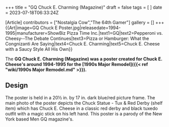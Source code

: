 +++
title = "GQ Chuck E. Charming (Magazine)"
draft = false
tags = [ ]
date = 2023-07-18T06:33:24Z

[Article]
contributors = ["Nostalgia Cow","The 64th Gamer"]
gallery = []
+++
{{Art|image=GQ Chuck E Poster.jpg|releasedate=1994-1995|manufacturer=ShowBiz Pizza Time Inc.|text1=GQ|text2=Pepperoni vs.
Cheesy--The
Debate
Continues|text3=Pizza or Hamburger:
What the Congnizanti Are Saying|text4=Chuck E. Charming|text5=Chuck E. Cheese with a Saucy Style All His Own}}

The **GQ Chuck E. Charming (Magazine) was a poster created for Chuck E. Cheese's around 1994-1995 for the [1990s Major Remodel]({{< ref "wiki/1990s Major Remodel.md" >}}).**

## Design ##
The poster is held in a 20½ in. by 17 in. dark blue/red picture frame. The main photo of the poster depicts the Chuck Statue - Tux & Red Derby (shelf item) which has Chuck E. Cheese in a classic red derby and black tuxedo outfit with a magic stick on his left hand. This poster is a parody of the New York based  Men GQ magazine's.